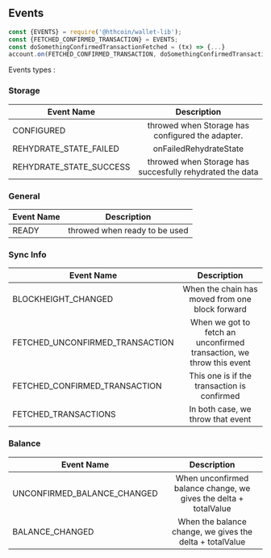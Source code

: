 ## Events 

```javascript
const {EVENTS} = require('@hthcoin/wallet-lib');
const {FETCHED_CONFIRMED_TRANSACTION} = EVENTS;
const doSomethingConfirmedTransactionFetched = (tx) => {...}
account.on(FETCHED_CONFIRMED_TRANSACTION, doSomethingConfirmedTransactionFetched);
```

Events types : 


### Storage

| Event Name                 | Description                                             | 
| -------------------------- |:-------------------------------------------------------:|
| CONFIGURED                 |  throwed when Storage has configured the adapter.       |
| REHYDRATE_STATE_FAILED     | onFailedRehydrateState                                  |
| REHYDRATE_STATE_SUCCESS    | throwed when Storage has succesfully rehydrated the data|

### General 

| Event Name                 | Description                          | 
| -------------------------- |:------------------------------------:|
| READY                      |  throwed when ready to be used       |



### Sync Info

| Event Name                       | Description                                                          | 
| -------------------------------- |:--------------------------------------------------------------------:|
| BLOCKHEIGHT_CHANGED              | When the chain has moved from one block forward                      |
| FETCHED_UNCONFIRMED_TRANSACTION  | When we got to fetch an unconfirmed transaction, we throw this event |
| FETCHED_CONFIRMED_TRANSACTION    | This one is if the transaction is confirmed                          |
| FETCHED_TRANSACTIONS             | In both case, we throw that event                                    |


### Balance

| Event Name                   | Description                                                            | 
| ---------------------------- |:----------------------------------------------------------------------:|
| UNCONFIRMED_BALANCE_CHANGED  | When unconfirmed balance change, we gives the delta + totalValue       |
| BALANCE_CHANGED              | When the balance change, we gives the delta + totalValue               |


